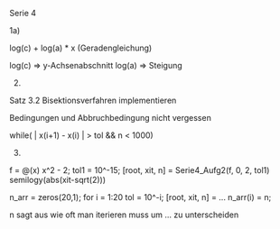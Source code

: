 Serie 4

1a)

log(c) + log(a) * x (Geradengleichung)

log(c) => y-Achsenabschnitt
log(a) => Steigung


2)

Satz 3.2 Bisektionsverfahren implementieren

Bedingungen und Abbruchbedingung nicht vergessen

while( | x(i+1) - x(i) | > tol && n < 1000)


3)

f = @(x) x^2 - 2;
tol1 = 10^-15;
[root, xit, n] = Serie4_Aufg2(f, 0, 2, tol1)
semilogy(abs(xit-sqrt(2)))


n_arr = zeros(20,1);
for i = 1:20
	tol = 10^-i;
	[root, xit, n] = ...
	n_arr(i) = n;
	
	
n sagt aus wie oft man iterieren muss um ... zu unterscheiden


